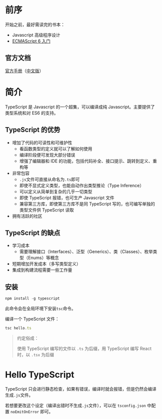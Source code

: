 # 前序

开始之前，最好需读完的书本：

-   Javascript 高级程序设计
-   [ECMAScript 6 入门](https://es6.ruanyifeng.com/)

## 官方文档

[官方手册](http://www.typescriptlang.org/docs/handbook/basic-types.html)（[中文版](https://zhongsp.gitbooks.io/typescript-handbook/content/)）

# 简介

TypeScript 是 Javascript 的一个超集，可以编译成纯 Javascript。主要提供了类型系统和对 ES6 的支持。

## TypeScript 的优势

-   增加了代码的可读性和可维护性
    -   看函数类型的定义就可以了解如何使用
    -   编译阶段便可发现大部分错误
    -   增强了编辑器和 IDE 的功能，包括代码补全、接口提示、跳转到定义、重构等
-   非常包容
    -   `.js`文件可直接从命名为`.ts`即可
    -   即使不显式定义类型，也能自动作出类型推论（Type Inference）
    -   可以定义从简单到复杂的几乎一切类型
    -   即使 TypeScript 报错，也可生产 Javascript 文件
    -   兼容第三方库，即使第三方库不是同 TypeScript 写的，也可编写单独的类型文件供 TypeScript 读取
-   拥有活跃的社区

## TypeScript 的缺点

-   学习成本
    -   需要理解接口（Interfaces）、泛型（Generics）、类（Classes）、枚举类型（Enums）等概念
-   短期增加开发成本（多写类型定义）
-   集成到构建流程需要一些工作量

## 安装

```typescript
npm install -g typescript
```

此命令会在全局环境下安装`tsc`命令。

编译一个 TypeScript 文件：

```typescript
tsc hello.ts
```

> 约定俗成：
>
> 使用 TypeScript 编写的文件以 `.ts` 为后缀，用 TypeScript 编写 React 时，以 `.tsx` 为后缀

# Hello TypeScript

TypeScript 只会进行静态检查，如果有错误，编译时就会报错，但是仍然会编译生成`.js`文件。

若想要更改这个设定（编译出错时不生成`.js`文件），可以在 `tsconfig.json` 中配置 `noEmitOnError` 即可。
